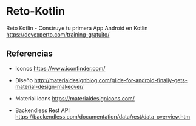 # Reto-Kotlin
Reto Kotlin - Construye tu primera App Android en Kotlin https://devexperto.com/training-gratuito/


## Referencias

- Iconos https://www.iconfinder.com/

- Diseño http://materialdesignblog.com/glide-for-android-finally-gets-material-design-makeover/

- Material icons https://materialdesignicons.com/

- Backendless Rest API https://backendless.com/documentation/data/rest/data_overview.htm

